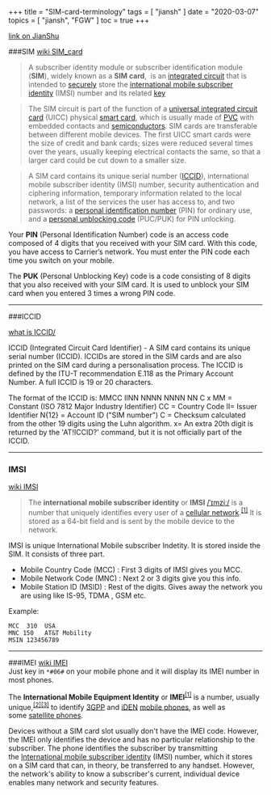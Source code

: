 +++
title = "SIM-card-terminology"
tags = [
    "jiansh"
]
date = "2020-03-07"
topics = [
    "jiansh",
    "FGW"
]
toc = true
+++



[link on JianShu](https://www.jianshu.com/p/1333629e5b35)

###SIM
[wiki SIM_card](https://en.wikipedia.org/wiki/SIM_card) 
>A subscriber identity module or subscriber identification module (**SIM**), widely known as a **SIM card**,  is an [integrated circuit](https://en.wikipedia.org/wiki/Integrated_circuit "Integrated circuit") that is intended to [securely](https://en.wikipedia.org/wiki/Encryption "Encryption") store the [international mobile subscriber identity](https://en.wikipedia.org/wiki/International_mobile_subscriber_identity "International mobile subscriber identity") (IMSI) number and its related [key](https://en.wikipedia.org/wiki/SIM_card#Authentication_key)

>The SIM circuit is part of the function of a [universal integrated circuit card](https://en.wikipedia.org/wiki/Universal_integrated_circuit_card "Universal integrated circuit card") (UICC) physical [smart card](https://en.wikipedia.org/wiki/Smart_card "Smart card"), which is usually made of [PVC](https://en.wikipedia.org/wiki/PVC "PVC") with embedded contacts and [semiconductors](https://en.wikipedia.org/wiki/Semiconductor "Semiconductor"). SIM cards are transferable between different mobile devices. The first UICC smart cards were the size of credit and bank cards; sizes were reduced several times over the years, usually keeping electrical contacts the same, so that a larger card could be cut down to a smaller size.

>A SIM card contains its unique serial number ([ICCID](https://en.wikipedia.org/wiki/ICCID "ICCID")), international mobile subscriber identity (IMSI) number, security authentication and ciphering information, temporary information related to the local network, a list of the services the user has access to, and two passwords: a [personal identification number](https://en.wikipedia.org/wiki/Personal_identification_number "Personal identification number") (PIN) for ordinary use, and a [personal unblocking code](https://en.wikipedia.org/wiki/Personal_unblocking_code "Personal unblocking code") (PUC/PUK) for PIN unlocking.

Your **PIN** (Personal Identification Number) code is an access code composed of 4 digits that you received with your SIM card. With this code, you have access to Carrier’s network. You must enter the PIN code each time you switch on your mobile.

The **PUK** (Personal Unblocking Key) code is a code consisting of 8 digits that you also received with your SIM card. It is used to unblock your SIM card when you entered 3 times a wrong PIN code.

---
###ICCID

[what is ICCID/](https://www.imei.info/faq-what-is-ICCID/)

ICCID (Integrated Circuit Card Identifier) - A SIM card contains its unique serial number (ICCID). ICCIDs are stored in the SIM cards and are also printed on the SIM card during a personalisation process. The ICCID is defined by the ITU-T recommendation E.118 as the Primary Account Number. A full ICCID is 19 or 20 characters.

The format of the ICCID is: MMCC IINN NNNN NNNN NN C x
MM = Constant (ISO 7812 Major Industry Identifier)
CC = Country Code
II= Issuer Identifier
N{12} = Account ID ("SIM number")
C = Checksum calculated from the other 19 digits using the Luhn algorithm.
x= An extra 20th digit is returned by the 'AT!ICCID?' command, but it is not officially part of the ICCID.

---
### IMSI 
[wiki IMSI](https://en.wikipedia.org/wiki/International_mobile_subscriber_identity)
>The **international mobile subscriber identity** or **IMSI** [/ˈɪmziː/](https://en.wikipedia.org/wiki/Help:IPA/English "Help:IPA/English") is a number that uniquely identifies every user of a [cellular network](https://en.wikipedia.org/wiki/Cellular_network "Cellular network").<sup>[[1]](https://en.wikipedia.org/wiki/International_mobile_subscriber_identity#cite_note-1)</sup> It is stored as a 64-bit field and is sent by the mobile device to the network.

IMSI is unique International Mobile subscriber Indetity. It is stored inside the SIM.  It consists of three part.
- Mobile Country Code (MCC) : First 3 digits of IMSI gives you MCC.
- Mobile Network Code (MNC) : Next 2 or 3 digits give you this info.
- Mobile Station ID (MSID) : Rest of the digits. Gives away the network you are using like IS-95, TDMA , GSM etc.

Example:
```
MCC  310  USA
MNC 150   AT&T Mobility
MSIN 123456789
```

---
###IMEI
[wiki IMEI](https://en.wikipedia.org/wiki/International_Mobile_Equipment_Identity)  
Just key in `*#06#` on your mobile phone and it will display its IMEI number in most phones.  

The **International Mobile Equipment Identity** or **IMEI**<sup>[[1]](https://en.wikipedia.org/wiki/International_Mobile_Equipment_Identity#cite_note-3gppspec-1)</sup> is a number, usually unique,<sup>[[2]](https://en.wikipedia.org/wiki/International_Mobile_Equipment_Identity#cite_note-bbcnews-2)</sup><sup>[[3]](https://en.wikipedia.org/wiki/International_Mobile_Equipment_Identity#cite_note-3)</sup> to identify [3GPP](https://en.wikipedia.org/wiki/3GPP "3GPP") and [iDEN](https://en.wikipedia.org/wiki/IDEN "IDEN") [mobile phones](https://en.wikipedia.org/wiki/Mobile_phone "Mobile phone"), as well as some [satellite phones](https://en.wikipedia.org/wiki/Satellite_phone "Satellite phone").

Devices without a SIM card slot usually don't have the IMEI code. However, the IMEI only identifies the device and has no particular relationship to the subscriber. The phone identifies the subscriber by transmitting the [International mobile subscriber identity](https://en.wikipedia.org/wiki/International_mobile_subscriber_identity "International mobile subscriber identity") (IMSI) number, which it stores on a SIM card that can, in theory, be transferred to any handset. However, the network's ability to know a subscriber's current, individual device enables many network and security features.




